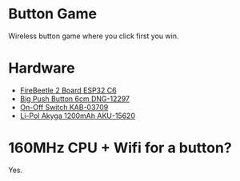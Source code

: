# Button Game
Wireless button game where you click first you win.

# Hardware
- [FireBeetle 2 Board ESP32 C6](https://wiki.dfrobot.com/SKU_DFR1075_FireBeetle_2_Board_ESP32_C6)
- [Big Push Button 6cm DNG-12297](https://botland.com.pl/przyciski-arcade-i-big-push-button-do-teleturnieju-familiada/12297-big-push-button-6cm-czerwony-pochyly-5904422366223.html)
- [On-Off Switch KAB-03709](https://botland.com.pl/przelaczniki-kolyskowe-dwupozycyjne-3-pozycyjne/3709-wylacznik-on-off-mk111-12v20a-zielony-5900804016427.html)
- [Li-Pol Akyga 1200mAh AKU-15620](https://botland.com.pl/akumulatory-li-pol/15620-akumulator-li-pol-akyga-1200mah-1s-37v-przewody-100mm-50x34x6mm-5904422343620.html)

# 160MHz CPU + Wifi for a button?
Yes.